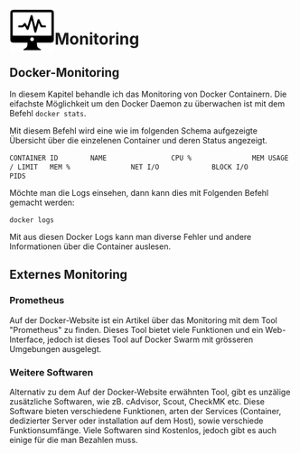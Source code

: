 <img align="left" width="80" height="80" src="/99-Images/monitoring.png" alt="Monitoring Logo">

# Monitoring

## Docker-Monitoring

In diesem Kapitel behandle ich das Monitoring von Docker Containern. Die eifachste Möglichkeit um den Docker Daemon zu überwachen ist mit dem Befehl `docker stats`.

Mit diesem Befehl wird eine wie im folgenden Schema aufgezeigte Übersicht über die einzelenen Container und deren Status angezeigt.

```
CONTAINER ID        NAME                CPU %               MEM USAGE / LIMIT   MEM %               NET I/O             BLOCK I/O           PIDS
```

Möchte man die Logs einsehen, dann kann dies mit Folgenden Befehl gemacht werden:

```
docker logs
```
Mit aus diesen Docker Logs kann man diverse Fehler und andere Informationen über die Container auslesen.


## Externes Monitoring

### Prometheus
Auf der Docker-Website ist ein Artikel über das Monitoring mit dem Tool "Prometheus" zu finden. Dieses Tool bietet viele Funktionen und ein Web-Interface, jedoch ist dieses Tool auf Docker Swarm mit grösseren Umgebungen ausgelegt.

### Weitere Softwaren
Alternativ zu dem Auf der Docker-Website erwähnten Tool, gibt es unzälige zusätzliche Softwaren, wie zB. cAdvisor, Scout, CheckMK etc. Diese Software bieten verschiedene Funktionen, arten der Services (Container, dedizierter Server oder installation auf dem Host), sowie verschiede Funktionsumfänge. Viele Softwaren sind Kostenlos, jedoch gibt es auch einige für die man Bezahlen muss.